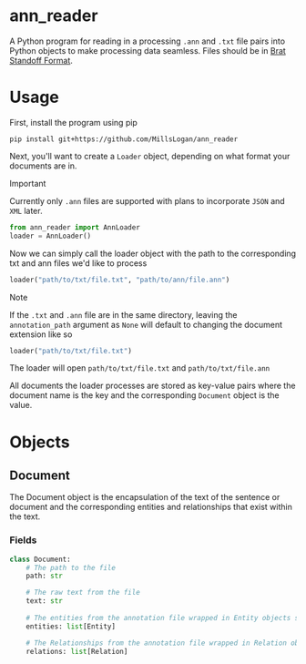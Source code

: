 # ann_reader

A Python program for reading in a processing `.ann` and `.txt` file pairs into Python objects to make processing data seamless. Files should be in [Brat Standoff Format](https://brat.nlplab.org/standoff.html).

# Usage

First, install the program using pip

```shell
pip install git+https://github.com/MillsLogan/ann_reader
```

Next, you'll want to create a `Loader` object, depending on what format your documents are in.

> [!IMPORTANT]
> Currently only `.ann` files are supported with plans to incorporate `JSON` and `XML` later.

```python
from ann_reader import AnnLoader
loader = AnnLoader()
```

Now we can simply call the loader object with the path to the corresponding txt and ann files we'd like to process

```python
loader("path/to/txt/file.txt", "path/to/ann/file.ann")
```

> [!NOTE]
> If the `.txt` and `.ann` file are in the same directory, leaving the `annotation_path` argument as `None` will default to changing the document extension like so
>
> ```python
> loader("path/to/txt/file.txt")
> ```
>
> The loader will open `path/to/txt/file.txt` and `path/to/txt/file.ann`

All documents the loader processes are stored as key-value pairs where the document name is the key and the corresponding `Document` object is the value.

# Objects
## Document
The Document object is the encapsulation of the text of the sentence or document and the corresponding entities and relationships that exist within the text. 
### Fields
```python
class Document:
    # The path to the file
    path: str 

    # The raw text from the file
    text: str 
    
    # The entities from the annotation file wrapped in Entity objects stored in a list
    entities: list[Entity] 

    # The Relationships from the annotation file wrapped in Relation obejcts stored in a list
    relations: list[Relation] 
```
